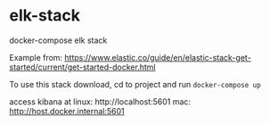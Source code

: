 # elk-stack
docker-compose elk stack

Example from: https://www.elastic.co/guide/en/elastic-stack-get-started/current/get-started-docker.html

To use this stack download, cd to project and run `docker-compose up`

access kibana at 
linux: http://localhost:5601
mac:   http://host.docker.internal:5601
